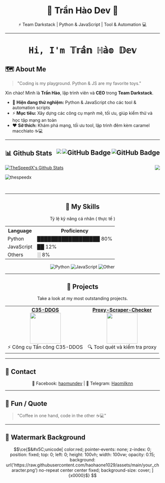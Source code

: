 <h1 align="center">🌸 Trần Hào Dev 🌸</h1>
<p align="center">⚡ Team Darkstack | Python & JavaScript | Tool & Automation 💻</p>

---
<div align="center">
  <h1><pre>Hi, I'm 𝕋𝕣𝕒̂̀𝕟 ℍ𝕒̀𝕠 𝔻𝕖𝕧</pre></h1>
</div>

## 🗺 About Me
> "Coding is my playground. Python & JS are my favorite toys."  

Xin chào! Mình là **Trần Hào**, lập trình viên và **CEO** trong **Team Darkstack**.  
- 🌱 **Hiện đang thử nghiệm:** Python & JavaScript cho các tool & automation scripts  
- ⚡ **Mục tiêu:** Xây dựng các công cụ mạnh mẽ, tối ưu, giúp kiểm thử và học tập mạng an toàn  
- ❤️ **Sở thích:** Khám phá mạng, tối ưu tool, lập trình đêm kèm caramel macchiato ☕💻  

---

## 📊 Github Stats <img align="right" src="https://img.shields.io/github/stars/TheSpeedX?label=Stars&style=social" alt="GitHub Badge"> <a href="https://github.com/TheSpeedX?tab=followers"><img align="right" src="https://img.shields.io/github/followers/TheSpeedX?label=Followers&style=social" alt="GitHub Badge"></a> <a href="https://github.com/TheSpeedX">  <img align="right" src="https://komarev.com/ghpvc/?username=TheSpeedX"></a>

<p>
  <img align="right"
    src="https://github-readme-stats.vercel.app/api/top-langs/?username=TheSpeedX&langs_count=8&theme=react" />
</p>

<a href="https://github.com/TheSpeedX"><img alt="TheSpeedX's Github Stats"
    src="https://github-readme-stats.vercel.app/api?username=TheSpeedX&show_icons=true&count_private=true&theme=react&bg_color=151515" /></a>

<p><img align="center" src="https://github-readme-streak-stats.herokuapp.com/?user=thespeedx&theme=black-ice"
    alt="thespeedx" /></p>

<br />

---

<div align="center">

## 🌱 My Skills
<p> Tỷ lệ kỹ năng cá nhân ( thực tế )</p>

<table>
  <tr>
    <th>Language</th>
    <th>Proficiency</th>
  </tr>
  <tr>
    <td>Python</td>
    <td>██████████████████ 80%</td>
  </tr>
  <tr>
    <td>JavaScript</td>
    <td>██ 12%</td>
  </tr>
  <tr>
    <td>Others</td>
    <td>░ 8%</td>
  </tr>
</table>

<p>
  <img alt="Python" src="https://img.shields.io/badge/Python-80%25-14354C?logo=python&logoColor=white">
  <img alt="JavaScript" src="https://img.shields.io/badge/JavaScript-12%25-F7DF1E?logo=javascript&logoColor=black">
  <img alt="Other" src="https://img.shields.io/badge/Others-8%25-555555?logo=code&logoColor=white">
</p>

</div>


---

<div align="center">

<h2>🚀 Projects</h2>
<p>Take a look at my most outstanding projects.</p>

<table>
  <tr>
    <td align="center">
      <a href="https://github.com/haohaone1029/C35-DDOS" target="_blank"><b>C35-DDOS</b></a><br>
      <img src="https://img.icons8.com/fluency/100/000000/rocket.png" width="100px"><br>
      ⚡ Công cụ Tấn công C35-DDOS<br>
    </td>
    <td align="center">
      <a href="https://github.com/haohaone1029/Proxy-Scraper-checker" target="_blank"><b>Proxy-Scraper-Checker</b></a><br>
      <img src="https://img.icons8.com/fluency/100/000000/search.png" width="100px"><br>
      🔍 Tool quét và kiểm tra proxy<br>
    </td>
  </tr>
</table>

</div>



---

## 📡 Contact
<p align="center">
📘 Facebook: <a href="https://www.facebook.com/haomundev">haomundev</a> |  
📱 Telegram: <a href="https://t.me/Haomilknn">Haomilknn</a>
</p>

---

## 🌌 Fun / Quote
> "Coffee in one hand, code in the other ☕💻"  

---

## 🌟 Watermark Background
```math
\ce{$&#x5C;unicode[
  color:red; 
  pointer-events: none; 
  z-index: 0; 
  position: fixed; 
  top: 0; 
  left: 0; 
  height: 100vh; 
  width: 100vw; 
  opacity: 0.15; 
  background: url('https://raw.githubusercontent.com/haohaone1029/assets/main/your_character.png') no-repeat center center fixed; 
  background-size: cover;
]{x0000}$}
